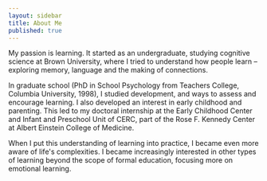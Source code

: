 ```yaml
---
layout: sidebar
title: About Me
published: true
---
```


My passion is learning.  It started as an undergraduate, studying cognitive science at Brown University, where I tried to understand how people learn – exploring memory, language and the making of connections. 

In graduate school (PhD in School Psychology from Teachers College, Columbia University, 1998), I studied development, and ways to assess and encourage learning. I also developed an interest in early childhood and parenting. This led to my doctoral internship at the Early Childhood Center and Infant and Preschool Unit of CERC, part of the Rose F. Kennedy Center at Albert Einstein College of Medicine.

When I put this understanding of learning into practice, I became even more aware of life's complexities. I became increasingly interested in other types of learning beyond the scope of formal education, focusing more on emotional learning.